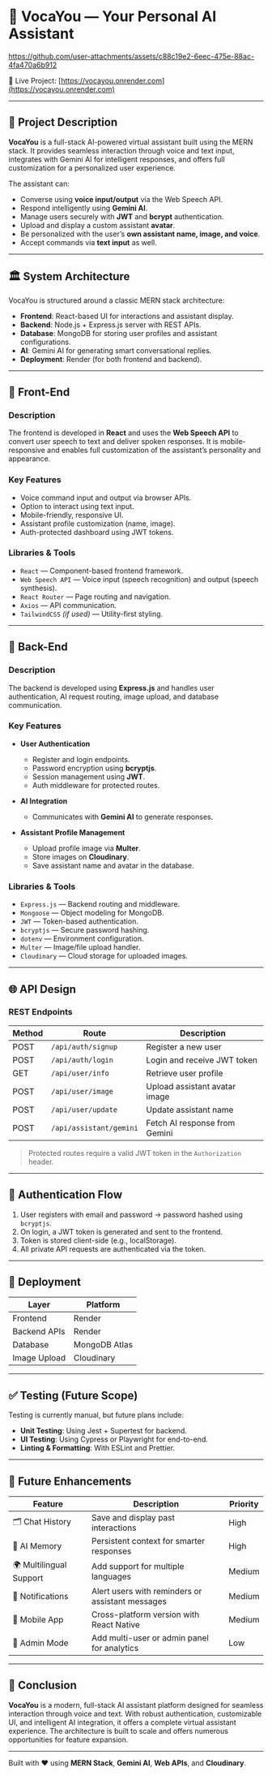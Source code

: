 # 🤖 VocaYou — Your Personal AI Assistant

https://github.com/user-attachments/assets/c88c19e2-6eec-475e-88ac-4fa470a6b912

🔗 Live Project: [https://vocayou.onrender.com](https://vocayou.onrender.com)

---

## 📘 Project Description

**VocaYou** is a full-stack AI-powered virtual assistant built using the MERN stack. It provides seamless interaction through voice and text input, integrates with Gemini AI for intelligent responses, and offers full customization for a personalized user experience.

The assistant can:

* Converse using **voice input/output** via the Web Speech API.
* Respond intelligently using **Gemini AI**.
* Manage users securely with **JWT** and **bcrypt** authentication.
* Upload and display a custom assistant **avatar**.
* Be personalized with the user’s **own assistant name, image, and voice**.
* Accept commands via **text input** as well.

---

## 🏛 System Architecture

VocaYou is structured around a classic MERN stack architecture:

* **Frontend**: React-based UI for interactions and assistant display.
* **Backend**: Node.js + Express.js server with REST APIs.
* **Database**: MongoDB for storing user profiles and assistant configurations.
* **AI**: Gemini AI for generating smart conversational replies.
* **Deployment**: Render (for both frontend and backend).

---

## 🎨 Front-End

### Description

The frontend is developed in **React** and uses the **Web Speech API** to convert user speech to text and deliver spoken responses. It is mobile-responsive and enables full customization of the assistant’s personality and appearance.

### Key Features

* Voice command input and output via browser APIs.
* Option to interact using text input.
* Mobile-friendly, responsive UI.
* Assistant profile customization (name, image).
* Auth-protected dashboard using JWT tokens.

### Libraries & Tools

* `React` — Component-based frontend framework.
* `Web Speech API` — Voice input (speech recognition) and output (speech synthesis).
* `React Router` — Page routing and navigation.
* `Axios` — API communication.
* `TailwindCSS` *(if used)* — Utility-first styling.

---

## 🧠 Back-End

### Description

The backend is developed using **Express.js** and handles user authentication, AI request routing, image upload, and database communication.

### Key Features

* **User Authentication**

  * Register and login endpoints.
  * Password encryption using **bcryptjs**.
  * Session management using **JWT**.
  * Auth middleware for protected routes.

* **AI Integration**

  * Communicates with **Gemini AI** to generate responses.

* **Assistant Profile Management**

  * Upload profile image via **Multer**.
  * Store images on **Cloudinary**.
  * Save assistant name and avatar in the database.

### Libraries & Tools

* `Express.js` — Backend routing and middleware.
* `Mongoose` — Object modeling for MongoDB.
* `JWT` — Token-based authentication.
* `bcryptjs` — Secure password hashing.
* `dotenv` — Environment configuration.
* `Multer` — Image/file upload handler.
* `Cloudinary` — Cloud storage for uploaded images.

---

## 🌐 API Design

### REST Endpoints

| Method | Route                   | Description                   |
| ------ | ----------------------- | ----------------------------- |
| POST   | `/api/auth/signup`      | Register a new user           |
| POST   | `/api/auth/login`       | Login and receive JWT token   |
| GET    | `/api/user/info`        | Retrieve user profile         |
| POST   | `/api/user/image`       | Upload assistant avatar image |
| POST   | `/api/user/update`      | Update assistant name         |
| POST   | `/api/assistant/gemini` | Fetch AI response from Gemini |

> Protected routes require a valid JWT token in the `Authorization` header.

---

## 🔐 Authentication Flow

1. User registers with email and password → password hashed using `bcryptjs`.
2. On login, a JWT token is generated and sent to the frontend.
3. Token is stored client-side (e.g., localStorage).
4. All private API requests are authenticated via the token.

---

## 🚀 Deployment

| Layer        | Platform      |
| ------------ | ------------- |
| Frontend     | Render        |
| Backend APIs | Render        |
| Database     | MongoDB Atlas |
| Image Upload | Cloudinary    |

---

## ✅ Testing (Future Scope)

Testing is currently manual, but future plans include:

* **Unit Testing**: Using Jest + Supertest for backend.
* **UI Testing**: Using Cypress or Playwright for end-to-end.
* **Linting & Formatting**: With ESLint and Prettier.

---

## 🌟 Future Enhancements

| Feature                 | Description                                      | Priority |
| ----------------------- | ------------------------------------------------ | -------- |
| 🗂 Chat History         | Save and display past interactions               | High     |
| 🧠 AI Memory            | Persistent context for smarter responses         | High     |
| 🌍 Multilingual Support | Add support for multiple languages               | Medium   |
| 🔔 Notifications        | Alert users with reminders or assistant messages | Medium   |
| 📱 Mobile App           | Cross-platform version with React Native         | Medium   |
| 👥 Admin Mode           | Add multi-user or admin panel for analytics      | Low      |

---

## 🧾 Conclusion

**VocaYou** is a modern, full-stack AI assistant platform designed for seamless interaction through voice and text. With robust authentication, customizable UI, and intelligent AI integration, it offers a complete virtual assistant experience. The architecture is built to scale and offers numerous opportunities for feature expansion.

---

Built with ❤️ using **MERN Stack**, **Gemini AI**, **Web APIs**, and **Cloudinary**.

